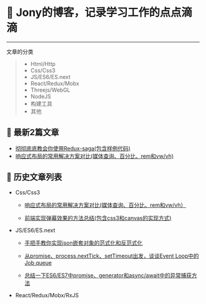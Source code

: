 # 🌱 Jony的博客，记录学习工作的点点滴滴

------

文章的分类

> * Html/Http
> * Css/Css3
> * JS/ES6/ES.next
> * React/Redux/Mobx
> * Threejs/WebGL
> * NodeJS
> * 构建工具
> * 其他

## 🌱 最新2篇文章

 - [彻彻底底教会你使用Redux-saga(包含样例代码)](https://github.com/forthealllight/blog/issues/14)
 - [响应式布局的常用解决方案对比(媒体查询、百分比、rem和vw/vh)](https://github.com/forthealllight/blog/issues/13)

## 🌱 历史文章列表
* Css/Css3
    * [响应式布局的常用解决方案对比(媒体查询、百分比、rem和vw/vh）](https://github.com/forthealllight/blog/issues/13)
    
    * [前端实现弹幕效果的方法总结(包含css3和canvas的实现方式)](https://github.com/forthealllight/blog/issues/17)
    


* JS/ES6/ES.next
    * [手把手教你实现json嵌套对象的范式化和反范式化](https://github.com/forthealllight/blog/issues/12)
    
    * [从promise、process.nextTick、setTimeout出发，谈谈Event Loop中的Job queue](https://github.com/forthealllight/blog/issues/5)
    
    * [总结一下ES6/ES7中promise、generator和async/await中的异常捕获方法](https://github.com/forthealllight/blog/issues/16)
    
* React/Redux/Mobx/RxJS
